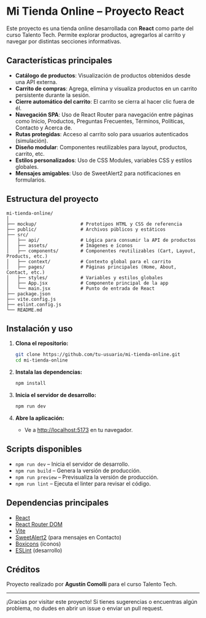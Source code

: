 # Mi Tienda Online – Proyecto React

Este proyecto es una tienda online desarrollada con **React** como parte del curso Talento Tech. Permite explorar productos, agregarlos al carrito y navegar por distintas secciones informativas.

## Características principales

- **Catálogo de productos**: Visualización de productos obtenidos desde una API externa.
- **Carrito de compras**: Agrega, elimina y visualiza productos en un carrito persistente durante la sesión.
- **Cierre automático del carrito**: El carrito se cierra al hacer clic fuera de él.
- **Navegación SPA**: Uso de React Router para navegación entre páginas como Inicio, Productos, Preguntas Frecuentes, Términos, Políticas, Contacto y Acerca de.
- **Rutas protegidas**: Acceso al carrito solo para usuarios autenticados (simulación).
- **Diseño modular**: Componentes reutilizables para layout, productos, carrito, etc.
- **Estilos personalizados**: Uso de CSS Modules, variables CSS y estilos globales.
- **Mensajes amigables**: Uso de SweetAlert2 para notificaciones en formularios.

## Estructura del proyecto

```
mi-tienda-online/
│
├── mockup/                # Prototipos HTML y CSS de referencia
├── public/                # Archivos públicos y estáticos
├── src/
│   ├── api/               # Lógica para consumir la API de productos
│   ├── assets/            # Imágenes e íconos
│   ├── components/        # Componentes reutilizables (Cart, Layout, Products, etc.)
│   ├── context/           # Contexto global para el carrito
│   ├── pages/             # Páginas principales (Home, About, Contact, etc.)
│   ├── styles/            # Variables y estilos globales
│   ├── App.jsx            # Componente principal de la app
│   └── main.jsx           # Punto de entrada de React
├── package.json
├── vite.config.js
├── eslint.config.js
└── README.md
```

## Instalación y uso

1. **Clona el repositorio:**
   ```sh
   git clone https://github.com/tu-usuario/mi-tienda-online.git
   cd mi-tienda-online
   ```

2. **Instala las dependencias:**
   ```sh
   npm install
   ```

3. **Inicia el servidor de desarrollo:**
   ```sh
   npm run dev
   ```

4. **Abre la aplicación:**
   - Ve a [http://localhost:5173](http://localhost:5173) en tu navegador.

## Scripts disponibles

- `npm run dev` – Inicia el servidor de desarrollo.
- `npm run build` – Genera la versión de producción.
- `npm run preview` – Previsualiza la versión de producción.
- `npm run lint` – Ejecuta el linter para revisar el código.

## Dependencias principales

- [React](https://react.dev/)
- [React Router DOM](https://reactrouter.com/)
- [Vite](https://vitejs.dev/)
- [SweetAlert2](https://sweetalert2.github.io/) (para mensajes en Contacto)
- [Boxicons](https://boxicons.com/) (íconos)
- [ESLint](https://eslint.org/) (desarrollo)

## Créditos

Proyecto realizado por **Agustín Comolli** para el curso Talento Tech.

---

¡Gracias por visitar este proyecto! Si tienes sugerencias o encuentras algún problema, no dudes en abrir un issue o enviar un pull request.